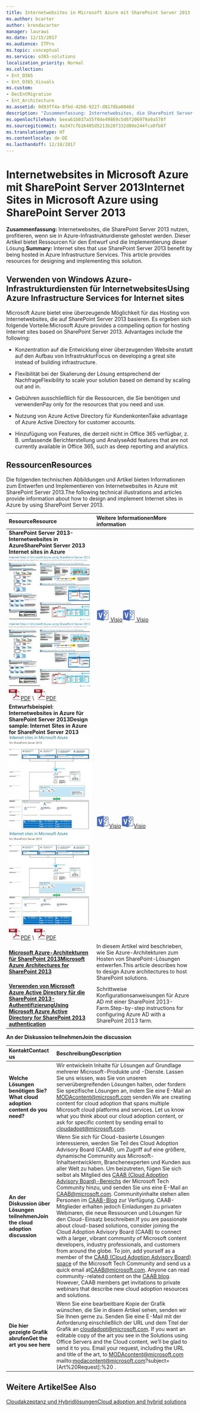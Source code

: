 ```yaml
---
title: Internetwebsites in Microsoft Azure mit SharePoint Server 2013
ms.author: bcarter
author: brendacarter
manager: laurawi
ms.date: 12/15/2017
ms.audience: ITPro
ms.topic: conceptual
ms.service: o365-solutions
localization_priority: Normal
ms.collection:
- Ent_O365
- Ent_O365_Visuals
ms.custom:
- DecEntMigration
- Ent_Architecture
ms.assetid: 0d93ff4a-8fbd-42b8-9227-d817dba0046d
description: "Zusammenfassung: Internetwebsites, die SharePoint Server 2013 nutzen, profitieren, wenn sie in Azure-Infrastrukturdienste gehostet werden. Dieser Artikel bietet Ressourcen für den Entwurf und die Implementierung dieser Lösung."
ms.openlocfilehash: beea61b037a55f0de49869c5d6f206979a9a578f
ms.sourcegitcommit: 4a347cfb16405d5213b28f332d80e244fca0fb8f
ms.translationtype: HT
ms.contentlocale: de-DE
ms.lasthandoff: 12/18/2017
---
```

# <a name="internet-sites-in-microsoft-azure-using-sharepoint-server-2013"></a><span data-ttu-id="a2cd8-104">Internetwebsites in Microsoft Azure mit SharePoint Server 2013</span><span class="sxs-lookup"><span data-stu-id="a2cd8-104">Internet Sites in Microsoft Azure using SharePoint Server 2013</span></span>

 <span data-ttu-id="a2cd8-p102">**Zusammenfassung:** Internetwebsites, die SharePoint Server 2013 nutzen, profitieren, wenn sie in Azure-Infrastrukturdienste gehostet werden. Dieser Artikel bietet Ressourcen für den Entwurf und die Implementierung dieser Lösung.</span><span class="sxs-lookup"><span data-stu-id="a2cd8-p102">**Summary:** Internet sites that use SharePoint Server 2013 benefit by being hosted in Azure Infrastructure Services. This article provides resources for designing and implementing this solution.</span></span>
  
## <a name="using-azure-infrastructure-services-for-internet-sites"></a><span data-ttu-id="a2cd8-107">Verwenden von Windows Azure-Infrastrukturdiensten für Internetwebsites</span><span class="sxs-lookup"><span data-stu-id="a2cd8-107">Using Azure Infrastructure Services for Internet sites</span></span>

<span data-ttu-id="a2cd8-p103">Microsoft Azure bietet eine überzeugende Möglichkeit für das Hosting von Internetwebsites, die auf SharePoint Server 2013 basieren. Es ergeben sich folgende Vorteile:</span><span class="sxs-lookup"><span data-stu-id="a2cd8-p103">Microsoft Azure provides a compelling option for hosting Internet sites based on SharePoint Server 2013. Advantages include the following:</span></span>
  
- <span data-ttu-id="a2cd8-110">Konzentration auf die Entwicklung einer überzeugenden Website anstatt auf den Aufbau von Infrastruktur</span><span class="sxs-lookup"><span data-stu-id="a2cd8-110">Focus on developing a great site instead of building infrastructure.</span></span>
    
- <span data-ttu-id="a2cd8-111">Flexibilität bei der Skalierung der Lösung entsprechend der Nachfrage</span><span class="sxs-lookup"><span data-stu-id="a2cd8-111">Flexibility to scale your solution based on demand by scaling out and in.</span></span>
    
- <span data-ttu-id="a2cd8-112">Gebühren ausschließlich für die Ressourcen, die Sie benötigen und verwenden</span><span class="sxs-lookup"><span data-stu-id="a2cd8-112">Pay only for the resources that you need and use.</span></span>
    
- <span data-ttu-id="a2cd8-113">Nutzung von Azure Active Directory für Kundenkonten</span><span class="sxs-lookup"><span data-stu-id="a2cd8-113">Take advantage of Azure Active Directory for customer accounts.</span></span>
    
- <span data-ttu-id="a2cd8-114">Hinzufügung von Features, die derzeit nicht in Office 365 verfügbar, z. B. umfassende Berichterstellung und Analyse</span><span class="sxs-lookup"><span data-stu-id="a2cd8-114">Add features that are not currently available in Office 365, such as deep reporting and analytics.</span></span>
    
## <a name="resources"></a><span data-ttu-id="a2cd8-115">Ressourcen</span><span class="sxs-lookup"><span data-stu-id="a2cd8-115">Resources</span></span>

<span data-ttu-id="a2cd8-116">Die folgenden technischen Abbildungen und Artikel bieten Informationen zum Entwerfen und Implementieren von Internetwebsites in Azure mit SharePoint Server 2013.</span><span class="sxs-lookup"><span data-stu-id="a2cd8-116">The following technical illustrations and articles provide information about how to design and implement Internet sites in Azure by using SharePoint Server 2013.</span></span>
  
|<span data-ttu-id="a2cd8-117">**Resource**</span><span class="sxs-lookup"><span data-stu-id="a2cd8-117">**Resource**</span></span>|<span data-ttu-id="a2cd8-118">**Weitere Informationen**</span><span class="sxs-lookup"><span data-stu-id="a2cd8-118">**More information**</span></span>|
|:-----|:-----|
|<span data-ttu-id="a2cd8-119">**SharePoint Server 2013-Internetwebsites in Azure**</span><span class="sxs-lookup"><span data-stu-id="a2cd8-119">**SharePoint Server 2013 Internet sites in Azure**</span></span> <br/> <span data-ttu-id="a2cd8-120">[![Bild der Internetwebsites in Azure mit SharePoint](images/MS_AZ_SPInternetSites.jpg)          ](https://go.microsoft.com/fwlink/p/?LinkId=392552)</span><span class="sxs-lookup"><span data-stu-id="a2cd8-120">[![Image of Internet sites in Azure using SharePoint](images/MS_AZ_SPInternetSites.jpg)          ](https://go.microsoft.com/fwlink/p/?LinkId=392552)</span></span> <br/> <span data-ttu-id="a2cd8-121">![PDF-Datei](images/ITPro_Other_PDFicon.png)[PDF](https://go.microsoft.com/fwlink/p/?LinkId=392552)  \\</span><span class="sxs-lookup"><span data-stu-id="a2cd8-121">![PDF file](images/ITPro_Other_PDFicon.png)[PDF](https://go.microsoft.com/fwlink/p/?LinkId=392552)</span></span>| <span data-ttu-id="a2cd8-122">[![Visio-Datei](images/ITPro_Other_VisioIcon.jpg)          ](https://go.microsoft.com/fwlink/p/?LinkId=392551)[Visio](https://go.microsoft.com/fwlink/p/?LinkId=392551)</span><span class="sxs-lookup"><span data-stu-id="a2cd8-122">[![Visio file](images/ITPro_Other_VisioIcon.jpg)          ](https://go.microsoft.com/fwlink/p/?LinkId=392551)[Visio](https://go.microsoft.com/fwlink/p/?LinkId=392551)</span></span> <br/> |<span data-ttu-id="a2cd8-123">Dieses Architekturmodell zeigt wichtige Entwurfsaktivitäten und empfohlene Architekturentscheidungen für Internetwebsites in Azure.</span><span class="sxs-lookup"><span data-stu-id="a2cd8-123">This architecture model outlines key design activities and recommended architecture choices for Internet sites in Azure.</span></span>  <br/> |
|<span data-ttu-id="a2cd8-124">**Entwurfsbeispiel: Internetwebsites in Azure für SharePoint Server 2013**</span><span class="sxs-lookup"><span data-stu-id="a2cd8-124">**Design sample: Internet Sites in Azure for SharePoint Server 2013**</span></span> <br/> <span data-ttu-id="a2cd8-125">[![Bild des Entwurfsbeispiels: Internetwebsites in Microsoft Azure für SharePoint 2013](images/MS_AZ_InternetSitesDesignSample.jpg)          ](https://go.microsoft.com/fwlink/p/?LinkId=392549)</span><span class="sxs-lookup"><span data-stu-id="a2cd8-125">[![Image of the Design sample: Internet sites in Microsoft Azure for SharePoint 2013](images/MS_AZ_InternetSitesDesignSample.jpg)          ](https://go.microsoft.com/fwlink/p/?LinkId=392549)</span></span> <br/> <span data-ttu-id="a2cd8-126">![PDF-Datei](images/ITPro_Other_PDFicon.png)[PDF](https://go.microsoft.com/fwlink/p/?LinkId=392549)  \\</span><span class="sxs-lookup"><span data-stu-id="a2cd8-126">![PDF file](images/ITPro_Other_PDFicon.png)[PDF](https://go.microsoft.com/fwlink/p/?LinkId=392549)</span></span>| <span data-ttu-id="a2cd8-127">![Visio-Datei](images/ITPro_Other_VisioIcon.jpg)[Visio](https://go.microsoft.com/fwlink/p/?LinkId=392548)</span><span class="sxs-lookup"><span data-stu-id="a2cd8-127">![Visio file](images/ITPro_Other_VisioIcon.jpg)[Visio](https://go.microsoft.com/fwlink/p/?LinkId=392548)</span></span> <br/> |<span data-ttu-id="a2cd8-128">Verwenden Sie dieses Entwurfsbeispiel als Ausgangspunkt für Ihre eigene Architektur.</span><span class="sxs-lookup"><span data-stu-id="a2cd8-128">Use this design sample as a starting point for your own architecture.</span></span>  <br/> |
|<span data-ttu-id="a2cd8-129">**[Microsoft Azure-Architekturen für SharePoint 2013](microsoft-azure-architectures-for-sharepoint-2013.md)**</span><span class="sxs-lookup"><span data-stu-id="a2cd8-129">**[Microsoft Azure Architectures for SharePoint 2013](microsoft-azure-architectures-for-sharepoint-2013.md)**</span></span> <br/> |<span data-ttu-id="a2cd8-130">In diesem Artikel wird beschrieben, wie Sie Azure-Architekturen zum Hosten von SharePoint-Lösungen entwerfen.</span><span class="sxs-lookup"><span data-stu-id="a2cd8-130">This article describes how to design Azure architectures to host SharePoint solutions.</span></span>  <br/> |
|<span data-ttu-id="a2cd8-131">**[Verwenden von Microsoft Azure Active Directory für die SharePoint 2013-Authentifizierung](using-microsoft-azure-active-directory-for-sharepoint-2013-authentication.md)**</span><span class="sxs-lookup"><span data-stu-id="a2cd8-131">**[Using Microsoft Azure Active Directory for SharePoint 2013 authentication](using-microsoft-azure-active-directory-for-sharepoint-2013-authentication.md)**</span></span> <br/> |<span data-ttu-id="a2cd8-132">Schrittweise Konfigurationsanweisungen für Azure AD mit einer SharePoint 2013-Farm.</span><span class="sxs-lookup"><span data-stu-id="a2cd8-132">Step-by-step instructions for configuring Azure AD with a SharePoint 2013 farm.</span></span>  <br/> |
   
<span data-ttu-id="a2cd8-133">**An der Diskussion teilnehmen**</span><span class="sxs-lookup"><span data-stu-id="a2cd8-133">**Join the discussion**</span></span>

|<span data-ttu-id="a2cd8-134">**Kontakt**</span><span class="sxs-lookup"><span data-stu-id="a2cd8-134">**Contact us**</span></span>|<span data-ttu-id="a2cd8-135">**Beschreibung**</span><span class="sxs-lookup"><span data-stu-id="a2cd8-135">**Description**</span></span>|
|:-----|:-----|
|<span data-ttu-id="a2cd8-136">**Welche Lösungen benötigen Sie?**</span><span class="sxs-lookup"><span data-stu-id="a2cd8-136">**What cloud adoption content do you need?**</span></span> <br/> |<span data-ttu-id="a2cd8-p104">Wir entwickeln Inhalte für Lösungen auf Grundlage mehrerer Microsoft-Produkte und -Dienste. Lassen Sie uns wissen, was Sie von unseren serverübergreifenden Lösungen halten, oder fordern Sie spezifische Lösungen an, indem Sie eine E-Mail an [MODAcontent@microsoft.com](mailto:cloudadopt@microsoft.com?Subject=[Cloud%20Adoption%20Content%20Feedback]:%20) senden.</span><span class="sxs-lookup"><span data-stu-id="a2cd8-p104">We are creating content for cloud adoption that spans multiple Microsoft cloud platforms and services. Let us know what you think about our cloud adoption content, or ask for specific content by sending email to [cloudadopt@microsoft.com](mailto:cloudadopt@microsoft.com?Subject=[Cloud%20Adoption%20Content%20Feedback]:%20).  </span></span><br/> |
|<span data-ttu-id="a2cd8-139">**An der Diskussion über Lösungen teilnehmen**</span><span class="sxs-lookup"><span data-stu-id="a2cd8-139">**Join the cloud adoption discussion**</span></span> <br/> |<span data-ttu-id="a2cd8-p105">Wenn Sie sich für Cloud-basierte Lösungen interessieren, werden Sie Teil des Cloud Adoption Advisory Board (CAAB), um Zugriff auf eine größere, dynamische Community aus Microsoft-Inhaltsentwicklern, Branchenexperten und Kunden aus aller Welt zu haben. Um beizutreten, fügen Sie sich selbst als Mitglied des [CAAB (Cloud Adoption Advisory Board)-Bereichs]((https://aka.ms/caab)) der Microsoft Tech Community hinzu, und senden Sie uns eine E-Mail an [CAAB@microsoft.com](mailto:caab@microsoft.com?Subject=I%20just%20joined%20the%20Cloud%20Adoption%20Advisory%20Board!). Communityinhalte stehen allen Personen im [CAAB-Blog]((https://blogs.technet.com/b/solutions_advisory_board/)) zur Verfügung. CAAB-Mitglieder erhalten jedoch Einladungen zu privaten Webinaren, die neue Ressourcen und Lösungen für den Cloud-Einsatz beschreiben.</span><span class="sxs-lookup"><span data-stu-id="a2cd8-p105">If you are passionate about cloud-based solutions, consider joining the Cloud Adoption Advisory Board (CAAB) to connect with a larger, vibrant community of Microsoft content developers, industry professionals, and customers from around the globe. To join, add yourself as a member of the [CAAB (Cloud Adoption Advisory Board) space]((https://aka.ms/caab)) of the Microsoft Tech Community and send us a quick email at[CAAB@microsoft.com](mailto:caab@microsoft.com?Subject=I%20just%20joined%20the%20Cloud%20Adoption%20Advisory%20Board!). Anyone can read community-related content on the [CAAB blog]((https://blogs.technet.com/b/solutions_advisory_board/)). However, CAAB members get invitations to private webinars that describe new cloud adoption resources and solutions.  </span></span><br/> |
|<span data-ttu-id="a2cd8-143">**Die hier gezeigte Grafik abrufen**</span><span class="sxs-lookup"><span data-stu-id="a2cd8-143">**Get the art you see here**</span></span> <br/> |<span data-ttu-id="a2cd8-p106">Wenn Sie eine bearbeitbare Kopie der Grafik wünschen, die Sie in disem Artikel sehen, senden wir Sie Ihnen gerne zu. Senden Sie eine E-Mail mit der Anforderung einschließlich der URL und dem Titel der Grafik an [cloudadopt@microsoft.com](mailto:cloudadopt@microsoft.com?subject=[Art%20Request]:%20).  </span><span class="sxs-lookup"><span data-stu-id="a2cd8-p106">If you want an editable copy of the art you see in the Solutions using Office Servers and the Cloud content, we’ll be glad to send it to you. Email your request, including the URL and title of the art, to  MODAcontent@microsoft.com mailto:modacontent@microsoft.com?subject=[Art%20Request]:%20 .</span></span><br/> |
   
## <a name="see-also"></a><span data-ttu-id="a2cd8-146">Weitere Artikel</span><span class="sxs-lookup"><span data-stu-id="a2cd8-146">See Also</span></span>

[<span data-ttu-id="a2cd8-147">Cloudakzeptanz und Hybridlösungen</span><span class="sxs-lookup"><span data-stu-id="a2cd8-147">Cloud adoption and hybrid solutions</span></span>](cloud-adoption-and-hybrid-solutions.md)



